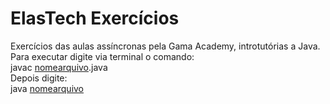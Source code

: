 # ElasTech Exercícios
Exercícios das aulas assíncronas pela Gama Academy, introtutórias a Java. <br>
Para executar digite via terminal o comando: <br>
javac <u>nomearquivo</u>.java <br>
Depois digite: <br>
java <u>nomearquivo</u>
